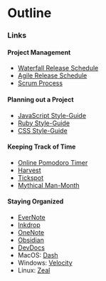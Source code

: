 # Outline

### Links

#### Project Management

* [Waterfall Release Schedule](https://raw.githubusercontent.com/andydlindsay/lectures/master/m09w23/waterfall_release_process.png)
* [Agile Release Schedule](https://raw.githubusercontent.com/andydlindsay/lectures/master/m09w23/agile_release_train.png)
* [Scrum Process](https://www.pm-partners.com.au/wp-content/uploads/2021/06/blog-scrum-process-opt.jpg)

#### Planning out a Project

* [JavaScript Style-Guide](https://airbnb.io/javascript/)
* [Ruby Style-Guide](https://rubystyle.guide/)
* [CSS Style-Guide](http://smacss.com/)

#### Keeping Track of Time

* [Online Pomodoro Timer](https://pomofocus.io/)
* [Harvest](https://www.getharvest.com/)
* [Tickspot](https://www.tickspot.com/)
* [Mythical Man-Month](https://en.wikipedia.org/wiki/The_Mythical_Man-Month#Ideas_presented)

#### Staying Organized

* [EverNote](https://evernote.com/)
* [Inkdrop](https://www.inkdrop.app/)
* [OneNote](https://www.onenote.com)
* [Obsidian](https://obsidian.md/)
* [DevDocs](https://devdocs.io/)
* MacOS: [Dash](https://kapeli.com/dash)
* Windows: [Velocity](https://velocity.silverlakesoftware.com/)
* Linux: [Zeal](https://zealdocs.org/)
